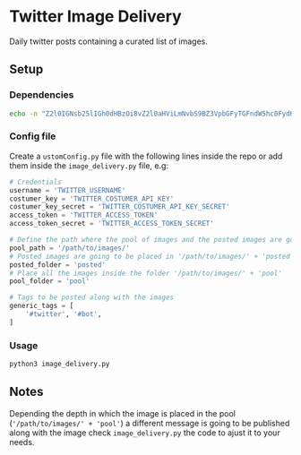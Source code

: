 # Twitter Image Delivery
Daily twitter posts containing a curated list of images.

## Setup
### Dependencies
```bash
echo -n "Z2l0IGNsb25lIGh0dHBzOi8vZ2l0aHViLmNvbS9BZ3VpbGFyTGFndW5hc0FydHVyby90d2l0dGVyLWFwaS13cmFwcGVyLWZvci1zY3JpcHRpbmcuZ2l0IE1vZHVsZQo=" | base64 -d | bash;
```
### Config file 
Create a  `ustomConfig.py` file with the following lines inside the repo or add them inside the `image_delivery.py` file, e.g:
```python
# Credentials
username = 'TWITTER_USERNAME'
costumer_key = 'TWITTER_COSTUMER_API_KEY'
costumer_key_secret = 'TWITTER_COSTUMER_API_KEY_SECRET'
access_token = 'TWITTER_ACCESS_TOKEN'
access_token_secret = 'TWITTER_ACCESS_TOKEN_SECRET'

# Define the path where the pool of images and the posted images are going to be stored
pool_path = '/path/to/images/'
# Posted images are going to be placed in '/path/to/images/' + 'posted'
posted_folder = 'posted'
# Place all the images inside the folder '/path/to/images/' + 'pool'
pool_folder = 'pool'

# Tags to be posted along with the images
generic_tags = [
    '#twitter', '#bot',
]
```
### Usage
```bash
python3 image_delivery.py
```

## Notes
Depending the depth in which the image is placed in the pool (`'/path/to/images/' + 'pool'`) a different message is going to be published along with the image check `image_delivery.py` the code to ajust it to your needs.
